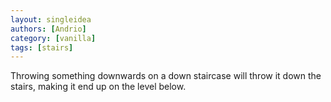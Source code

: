 ```yaml
---
layout: singleidea
authors: [Andrio]
category: [vanilla]
tags: [stairs]
---
```

Throwing something downwards on a down staircase will throw it down the stairs, making it end up on the level below.
